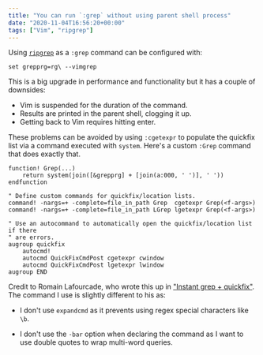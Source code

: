 ```yaml
---
title: "You can run `:grep` without using parent shell process"
date: "2020-11-04T16:56:20+00:00"
tags: ["Vim", "ripgrep"]
---
```


Using [`ripgrep`](https://github.com/BurntSushi/ripgrep) as a `:grep` command
can be configured with:

```viml
set grepprg=rg\ --vimgrep
```

This is a big upgrade in performance and functionality but it has a couple of
downsides:

- Vim is suspended for the duration of the command.
- Results are printed in the parent shell, clogging it up.
- Getting back to Vim requires hitting enter.

These problems can be avoided by using `:cgetexpr` to populate the quickfix list
via a command executed with `system`. Here's a custom `:Grep` command that does
exactly that.

```viml
function! Grep(...)
    return system(join([&grepprg] + [join(a:000, ' ')], ' '))
endfunction

" Define custom commands for quickfix/location lists.
command! -nargs=+ -complete=file_in_path Grep  cgetexpr Grep(<f-args>)
command! -nargs=+ -complete=file_in_path LGrep lgetexpr Grep(<f-args>)

" Use an autocommand to automatically open the quickfix/location list if there
" are errors.
augroup quickfix
    autocmd!
    autocmd QuickFixCmdPost cgetexpr cwindow
    autocmd QuickFixCmdPost lgetexpr lwindow
augroup END
```

Credit to Romain Lafourcade, who wrote this up in
["Instant grep + quickfix"](https://gist.github.com/romainl/56f0c28ef953ffc157f36cc495947ab3).
The command I use is slightly different to his as:

- I don't use `expandcmd` as it prevents using regex special characters like
  `\b`.

- I don't use the `-bar` option when declaring the command as I want to use
  double quotes to wrap multi-word queries.
